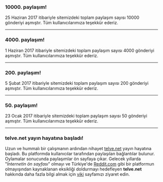 <br>

### 10000. paylaşım!

25 Haziran 2017 itibariyle sitemizdeki toplam paylaşım sayısı 10000 gönderiyi aşmıştır. Tüm kullanıcılarımıza teşekkür ederiz.

---

### 4000. paylaşım!

1 Haziran 2017 itibariyle sitemizdeki toplam paylaşım sayısı 4000 gönderiyi aşmıştır. Tüm kullanıcılarımıza teşekkür ederiz.

---

### 200. paylaşım!

5 Şubat 2017 itibariyle sitemizdeki toplam paylaşım sayısı 200 gönderiyi aşmıştır. Tüm kullanıcılarımıza teşekkür ederiz.

---

### 50. paylaşım!

23 Ocak 2017 itibariyle sitemizdeki toplam paylaşım sayısı 50 gönderiyi aşmıştır. Tüm kullanıcılarımıza teşekkür ederiz.

---

### telve.net yayın hayatına başladı!

Uzun ve hummalı bir çalışmanın ardından nihayet [telve.net](/) yayın hayatına başladı. Bu platformda kullanıcılar tarafından paylaşılan bağlantılar bulunur. Oylamalar sonucunda paylaşımlar ön sayfaya çıkar. Gelecek yıllarda "*İnternetin ön sayfası*" olmayı ve Türkiye'de [Reddit.com](https://www.reddit.com/) gibi bir platformun olmayışından kaynaklanan eksikliği doldurmayı hedefleyen **telve.net** hakkında daha fazla bilgi almak için [viki](/viki) sayfamızı ziyaret edin.
